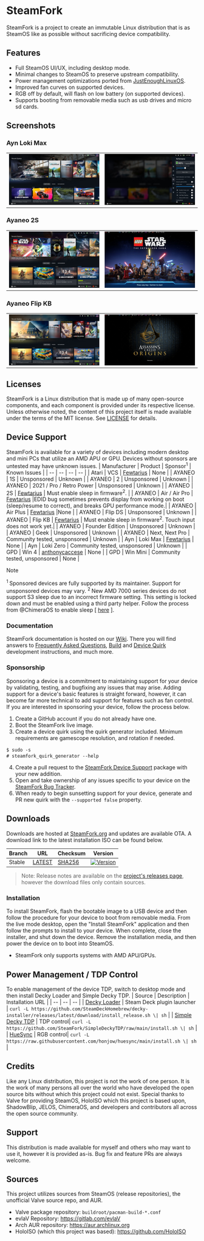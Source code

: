 # SteamFork
SteamFork is a project to create an immutable Linux distribution that is as SteamOS like as possible without sacrificing device compatibility.

## Features
* Full SteamOS UI/UX, including desktop mode.
* Minimal changes to SteamOS to preserve upstream compatibility.
* Power management optimizations ported from [JustEnoughLinuxOS](https://github.com/JustEnoughLinuxOS).
* Improved fan curves on supported devices.
* RGB off by default, will flash on low battery (on supported devices).
* Supports booting from removable media such as usb drives and micro sd cards.

## Screenshots
### Ayn Loki Max
<table>
  <tr>
    <td><img src="https://raw.githubusercontent.com/SteamFork/.github/main/profile/.images/20240609-max-1.jpg"/></td>
    <td><img src="https://raw.githubusercontent.com/SteamFork/.github/main/profile/.images/20240609-max-2.jpg"/></td>
  </tr>
</table>

### Ayaneo 2S
<table>
  <tr>
    <td><img src="https://raw.githubusercontent.com/SteamFork/.github/main/profile/.images/20240525-2s-1.jpg"/></td>
    <td><img src="https://raw.githubusercontent.com/SteamFork/.github/main/profile/.images/20240525-2s-2.jpg"/></td>
  </tr>
</table>

### Ayaneo Flip KB
<table>
  <tr>
    <td><img src="https://raw.githubusercontent.com/SteamFork/.github/main/profile/.images/20240525-flip-1.jpg"/></td>
    <td><img src="https://raw.githubusercontent.com/SteamFork/.github/main/profile/.images/20240525-flip-2.jpg"/></td>
  </tr>
</table>

## Licenses
SteamFork is a Linux distribution that is made up of many open-source components, and each component is provided under its respective license.  Unless otherwise noted, the content of this project itself is made available under the terms of the MIT license.  See [LICENSE](LICENSE) for details.

## Device Support
SteamFork is available for a variety of devices including modern desktop and mini PCs that utilize an AMD APU or GPU.  Devices without sponsors are untested may have unknown issues.
| Manufacturer | Product | Sponsor<sup>1</sup> | Known Issues |
| -- | -- | -- | -- |
| Atari | VCS | [Fewtarius](https://github.com/fewtarius) | None |
| AYANEO | 1S | Unsponsored | Unknown |
| AYANEO | 2 | Unsponsored | Unknown |
| AYANEO | 2021 / Pro / Retro Power | Unsponsored | Unknown |
| AYANEO | 2S | [Fewtarius](https://github.com/fewtarius) | Must enable sleep in firmware<sup>2</sup>. |
| AYANEO | Air / Air Pro | [Fewtarius](https://github.com/fewtarius) |EDID bug sometimes prevents display from working on boot (sleep/resume to correct), and breaks GPU performance mode.|
| AYANEO | Air Plus | [Fewtarius](https://github.com/fewtarius) |None |
| AYANEO | Flip DS | Unsponsored | Unknown |
| AYANEO | Flip KB | [Fewtarius](https://github.com/fewtarius) | Must enable sleep in firmware<sup>2</sup>. Touch input does not work yet.|
| AYANEO | Founder Edition | Unsponsored | Unknown |
| AYANEO | Geek | Unsponsored | Unknown |
| AYANEO | Next, Next Pro | Community tested, unsponsored | Unknown |
| Ayn | Loki Max | [Fewtarius](https://github.com/fewtarius) | None |
| Ayn | Loki Zero | Community tested, unsponsored | Unknown |
| GPD | Win 4 | [anthonycaccese](https://github.com/anthonycaccese) | None |
| GPD | Win Mini | Community tested, unsponsored | None |

> [!NOTE]
> <sup>1 </sup> Sponsored devices are fully supported by its maintainer.  Support for unsponsored devices may vary. <sup>2 </sup>New AMD 7000 series devices do not support S3 sleep due to an incorrect firmware setting.  This setting is locked down and must be enabled using a third party helper.  Follow the process from @ChimeraOS to enable sleep [ [here](https://github.com/ChimeraOS/chimeraos/wiki/Community-Guides#enabling-modern-sleep-on-7000-series-amd-hardware) ].

### Documentation
SteamFork documentation is hosted on our [Wiki](https://wiki.steamfork.org).  There you will find answers to [Frequently Asked Questions](https://wiki.steamfork.org/faqs/), [Build](https://wiki.steamfork.org/contribute/build/) and [Device Quirk](https://wiki.steamfork.org/contribute/quirks/) development instructions, and much more.

### Sponsorship
Sponsoring a device is a commitment to maintaining support for your device by validating, testing, and bugfixing any issues that may arise.  Adding support for a device's basic features is straight forward, however, it can become far more technical to add support for features such as fan control.  If you are interested in sponsoring your device, follow the process below.

1. Create a GitHub account if you do not already have one.
2. Boot the SteamFork live image.
3. Create a device quirk using the quirk generator included.  Minimum requirements are gamescope resolution, and rotation if needed.
```
$ sudo -s
# steamfork_quirk_generator --help
```
4. Create a pull request to the [SteamFork Device Support](https://github.com/SteamFork/distribution/tree/main/PKGBUILD/steamfork-device-support) package with your new addition.
5. Open and take ownership of any issues specific to your device on the [SteamFork Bug Tracker](https://github.com/SteamFork/bugtracker).
6. When ready to begin sunsetting support for your device, generate and PR new quirk with the `--supported false` property.

## Downloads 
Downloads are hosted at [SteamFork.org](https://www.steamfork.org/steamfork-images/steamfork-installer/) and updates are available OTA.  A download link to the latest installation ISO can be
 found below.

| Branch | URL | Checksum | Version |
| -- | -- | -- | -- |
| Stable | [LATEST](https://www.steamfork.org/steamfork-images/steamfork-installer/steamfork-rel-latest-x86_64.iso) | [SHA256](https://www.steamfork.org/steamfork-images/steamfork-installer/steamfork-rel-latest-x86_64.iso.sha256) | [![Version](https://img.shields.io/github/release/SteamFork/distribution.svg?color=156C9C&label=&style=flat-square)](https://github.com/SteamFork/distribution/releases/latest) |

> Note: Release notes are available on the [project's releases page](https://github.com/SteamFork/distribution/releases), however the download files only contain sources.

### Installation
To install SteamFork, flash the bootable image to a USB device and then follow the procedure for your device to boot from removable media.  From the live mode desktop, open the "Install SteamFork" application and then follow the prompts to install to your device.  When complete, close the installer, and shut down the device.  Remove the installation media, and then power the device on to boot into SteamOS.

* SteamFork only supports systems with AMD APU/GPUs.

## Power Management / TDP Control
To enable management of the device TDP, switch to desktop mode and then install Decky Loader and Simple Decky TDP.
| Source | Description | Installation URL |
| -- | -- | -- |
| [Decky Loader](https://github.com/SteamDeckHomebrew/decky-loader) | Steam Deck plugin launcher | ```curl -L https://github.com/SteamDeckHomebrew/decky-installer/releases/latest/download/install_release.sh \| sh``` |
| [Simple Decky TDP](https://github.com/SteamFork/SimpleDeckyTDP) | TDP control| ```curl -L https://github.com/SteamFork/SimpleDeckyTDP/raw/main/install.sh \| sh``` |
| [HueSync](https://github.com/honjow/HueSync) | RGB control| ```curl -L https://raw.githubusercontent.com/honjow/huesync/main/install.sh \| sh``` |

## Credits

Like any Linux distribution, this project is not the work of one person.  It is the work of many persons all over the world who have developed the open source bits without which this project could not exist.  Special thanks to Valve for providing SteamOS, HoloISO which this project is based upon, ShadowBlip, JELOS, ChimeraOS, and developers and contributors all across the open source community.

## Support
This distribution is made available for myself and others who may want to use it, however it is provided as-is.  Bug fix and feature PRs are always welcome.

## Sources
This project utilizes sources from SteamOS (release repositories), the unofficial Valve source repo, and AUR.

* Valve package repository: `buildroot/pacman-build-*.conf`
* evlaV Repository: https://gitlab.com/evlaV
* Arch AUR repository: https://aur.archlinux.org
* HoloISO (which this project was based): https://github.com/HoloISO
